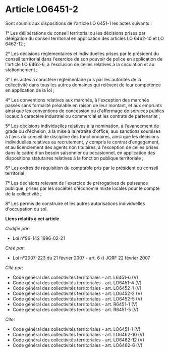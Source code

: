 # Article LO6451-2

Sont soumis aux dispositions de l'article LO 6451-1 les actes suivants : 

1° Les délibérations du conseil territorial ou les décisions prises par délégation du conseil territorial en application des
articles LO 6462-10 et LO 6462-12 ; 

2° Les décisions réglementaires et individuelles prises par le président du conseil territorial dans l'exercice de son
pouvoir de police en application de l'article LO 6462-6, à l'exclusion de celles relatives à la circulation et au
stationnement ; 

3° Les actes à caractère réglementaire pris par les autorités de la collectivité dans tous les autres domaines qui relèvent
de leur compétence en application de la loi ; 

4° Les conventions relatives aux marchés, à l'exception des marchés passés sans formalité préalable en raison de leur
montant, et aux emprunts ainsi que les conventions de concession ou d'affermage de services publics locaux à caractère
industriel ou commercial et les contrats de partenariat ; 

5° Les décisions individuelles relatives à la nomination, à l'avancement de grade ou d'échelon, à la mise à la retraite
d'office, aux sanctions soumises à l'avis du conseil de discipline des fonctionnaires, ainsi que les décisions individuelles
relatives au recrutement, y compris le contrat d'engagement, et au licenciement des agents non titulaires, à l'exception de
celles prises dans le cadre d'un besoin saisonnier ou occasionnel, en application des dispositions statutaires relatives à la
fonction publique territoriale ; 

6° Les ordres de réquisition du comptable pris par le président du conseil territorial ; 

7° Les décisions relevant de l'exercice de prérogatives de puissance publique, prises par les sociétés d'économie mixte
locales pour le compte de la collectivité ; 

8° Les permis de construire et les autres autorisations individuelles d'occupation du sol.

**Liens relatifs à cet article**

_Codifié par_:

  - Loi n°96-142 1996-02-21

_Créé par_:

  - Loi n°2007-223 du 21 février 2007 - art. 6 () JORF 22 février 2007

_Cité par_:

  - Code général des collectivités territoriales - art. L6451-6 (V)
  - Code général des collectivités territoriales - art. LO6451-4 (V)
  - Code général des collectivités territoriales - art. LO6452-1 (V)
  - Code général des collectivités territoriales - art. LO6452-2 (V)
  - Code général des collectivités territoriales - art. LO6452-5 (V)
  - Code général des collectivités territoriales - art. R6451-1 (V)
  - Code général des collectivités territoriales - art. R6451-5 (V)

_Cite_:

  - Code général des collectivités territoriales - art. LO6451-1 (V)
  - Code général des collectivités territoriales - art. LO6462-10 (V)
  - Code général des collectivités territoriales - art. LO6462-12 (V)
  - Code général des collectivités territoriales - art. LO6462-6 (V)
